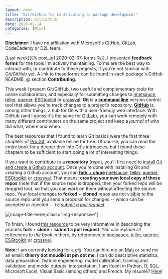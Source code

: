 ```yaml
---
layout: post
title: "Git/Github for contributing to package development"
description: Git/Github
date: 2020-02-14
categories: [Misc]
---
```


__Disclaimer__: I have no affiliation with Microsoft's GitHub, GitLab, CodeCademy or D2L team. 

[Last week]({% post_url 2020-02-07-forms %}), I presented __feedback forms__ for the tools I'm actively maintaining. Forms are the best way to interact with, or contribute to these projects, if you're not familiar with Git/GitHub yet. A link to these forms can be found in each package's GitHub README, @ section __Contributing__. 

This week I present Git/GitHub, two useful and complementary tools for online collaboration, and especially for submitting changes to [nnetsauce](https://github.com/thierrymoudiki/nnetsauce), [teller](https://github.com/thierrymoudiki/teller), [querier](https://github.com/thierrymoudiki/querier), [ESGtoolkit](https://github.com/thierrymoudiki/ESGtoolkit) or [crossval](https://github.com/thierrymoudiki/crossval). __Git__ is a [__command line__](https://www.codecademy.com/articles/command-line-commands) version control tool that allows you to track changes to a project's repository. [__GitHub__](https://github.com/) is, among other things, a hub for Git with a user-friendly web interface. With GitHub (and I guess it's the same for [GitLab](https://about.gitlab.com/)), you can work remotely with many different contributors on the same project and keep a _journal_ of who did what, where and when.

The best resources that I found to learn Git basics were the first three chapters of [Pro Git](https://git-scm.com/book/en/v2),  available online for free. Of course, you can read the entire book for a deeper dive into Git's intricacies, but I found these chapters to be sufficient to start doing a lot of interesting things. 

If you want to contribute to a __repository__ (_repo_), you'll first need to [install Git and create a Github account](https://help.github.com/en/github/getting-started-with-github/set-up-git). Once you're done with installing Git and creating a Github account, you can [__fork__ + __clone__](https://help.github.com/en/github/getting-started-with-github/fork-a-repo) [nnetsauce](https://github.com/thierrymoudiki/nnetsauce), [teller](https://github.com/thierrymoudiki/teller), [querier](https://github.com/thierrymoudiki/querier), [ESGtoolkit](https://github.com/thierrymoudiki/ESGtoolkit) or [crossval](https://github.com/thierrymoudiki/crossval). That means: __creating your own local copy of these repos__ (note that if the source repo is dropped, then your forked repo will be dropped too), so that you can work on them without affecting the source repo. Your local changes to __forked__ + __cloned__ repos are not visible to the source repo until you send a proposal for changes -- which can be accepted or rejected -- i.e [_submit a pull request_](https://help.github.com/en/github/collaborating-with-issues-and-pull-requests/creating-a-pull-request).

![image-title-here]({{base}}/images/2020-02-14/2020-02-14-image1.png){:class="img-responsive"}

To finish, I found [this resource](https://d2l.ai/chapter_appendix-tools-for-deep-learning/contributing.html) to be very informative in describing the process __fork__ + __clone__ + __submit a pull request__. You can replace all references to _the book_ in there, by references to [nnetsauce](https://github.com/thierrymoudiki/nnetsauce), [teller](https://github.com/thierrymoudiki/teller), [querier](https://github.com/thierrymoudiki/querier), [ESGtoolkit](https://github.com/thierrymoudiki/ESGtoolkit) or [crossval](https://github.com/thierrymoudiki/crossval). 

__Note:__ I am currently looking for a _gig_. You can hire me on [Malt](https://www.malt.fr/profile/thierrymoudiki) or send me an email: __thierry dot moudiki at pm dot me__. I can do descriptive statistics, data preparation, feature engineering, model calibration, training and validation, and model outputs' interpretation. I am fluent in Python, R, SQL, Microsoft Excel, Visual Basic (among others) and French. My résumé? [Here]({{base}}/cv/thierry-moudiki.pdf)!



